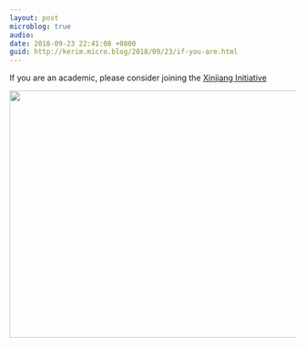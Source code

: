 ```yaml
---
layout: post
microblog: true
audio: 
date: 2018-09-23 22:41:08 +0800
guid: http://kerim.micro.blog/2018/09/23/if-you-are.html
---
```

If you are an academic, please consider joining the [Xinjiang Initiative](https://xinjianginitiative.wixsite.com/xjinitiative)



<img src="http://micro.oxus.net/uploads/2018/7c5d8d3bae.jpg" width="600" height="433" />
